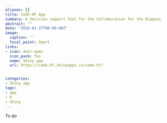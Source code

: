 ```yaml
---
aliases: []
title: CoDE-HF App 
summary: A decision support tool for the Collaboration for the Diagnosis and Evaluation of acute Heart Failure project
abstract: ""
date: "2020-01-27T00:00:00Z"
image:
  caption: ''
  focal_point: Smart
links:
- icon: door-open
  icon_pack: fas
  name: Shiny app
  url: https://code-hf.shinyapps.io/code-hf/


categories:
- Shiny app
tags:
- app
- R
- Shiny
---
```


To do
